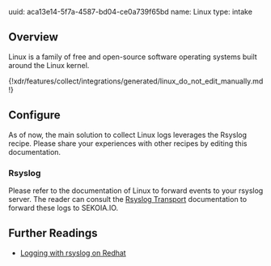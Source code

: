 uuid: aca13e14-5f7a-4587-bd04-ce0a739f65bd
name: Linux
type: intake

## Overview
Linux is a family of free and open-source software operating systems built around the Linux kernel.

{!xdr/features/collect/integrations/generated/linux_do_not_edit_manually.md!}

## Configure

As of now, the main solution to collect Linux logs leverages the Rsyslog recipe. Please share your experiences with other recipes by editing this documentation.

### Rsyslog

Please refer to the documentation of Linux to forward events to your rsyslog server. The reader can consult the [Rsyslog Transport](../../../ingestion_methods/rsyslog/) documentation to forward these logs to SEKOIA.IO.

## Further Readings

- [Logging with rsyslog on Redhat](https://access.redhat.com/documentation/en-us/red_hat_enterprise_linux/7/html/system_administrators_guide/s1-basic_configuration_of_rsyslog)
